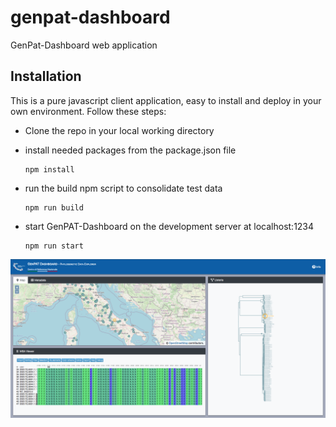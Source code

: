 # genpat-dashboard
GenPat-Dashboard web application

## Installation
This is a pure javascript client application, easy to install and deploy in your own environment. Follow these steps:

  * Clone the repo in your local working directory 

  * install needed packages from the package.json file
    ```
    npm install
    ``` 
  * run the build npm script to consolidate test data
    ```
    npm run build
    ```
  * start GenPAT-Dashboard on the development server at localhost:1234
    ```
    npm run start
    ```


<img src="screenshot.png" alt="Dashboard view"/>
